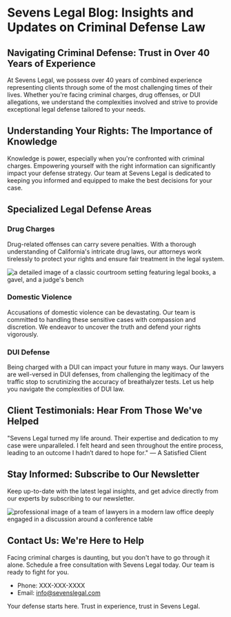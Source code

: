 # Sevens Legal Blog: Insights and Updates on Criminal Defense Law

## Navigating Criminal Defense: Trust in Over 40 Years of Experience

At Sevens Legal, we possess over 40 years of combined experience representing clients through some of the most challenging times of their lives. Whether you're facing criminal charges, drug offenses, or DUI allegations, we understand the complexities involved and strive to provide exceptional legal defense tailored to your needs.

## Understanding Your Rights: The Importance of Knowledge

Knowledge is power, especially when you're confronted with criminal charges. Empowering yourself with the right information can significantly impact your defense strategy. Our team at Sevens Legal is dedicated to keeping you informed and equipped to make the best decisions for your case.

## Specialized Legal Defense Areas

### Drug Charges

Drug-related offenses can carry severe penalties. With a thorough understanding of California's intricate drug laws, our attorneys work tirelessly to protect your rights and ensure fair treatment in the legal system.

![a detailed image of a classic courtroom setting featuring legal books, a gavel, and a judge's bench](/images/blog-image-0-1746659565186.webp)

### Domestic Violence

Accusations of domestic violence can be devastating. Our team is committed to handling these sensitive cases with compassion and discretion. We endeavor to uncover the truth and defend your rights vigorously.

### DUI Defense

Being charged with a DUI can impact your future in many ways. Our lawyers are well-versed in DUI defenses, from challenging the legitimacy of the traffic stop to scrutinizing the accuracy of breathalyzer tests. Let us help you navigate the complexities of DUI law.

## Client Testimonials: Hear From Those We've Helped

"Sevens Legal turned my life around. Their expertise and dedication to my case were unparalleled. I felt heard and seen throughout the entire process, leading to an outcome I hadn’t dared to hope for." — A Satisfied Client

## Stay Informed: Subscribe to Our Newsletter

Keep up-to-date with the latest legal insights, and get advice directly from our experts by subscribing to our newsletter.

![professional image of a team of lawyers in a modern law office deeply engaged in a discussion around a conference table](/images/blog-image-1-1746659580939.webp)

## Contact Us: We're Here to Help

Facing criminal charges is daunting, but you don't have to go through it alone. Schedule a free consultation with Sevens Legal today. Our team is ready to fight for you.

- Phone: XXX-XXX-XXXX
- Email: info@sevenslegal.com

Your defense starts here. Trust in experience, trust in Sevens Legal.